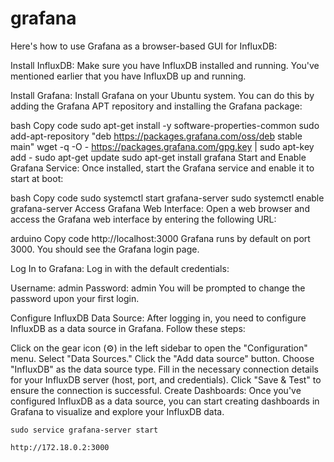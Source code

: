 # grafana

Here's how to use Grafana as a browser-based GUI for InfluxDB:

Install InfluxDB: Make sure you have InfluxDB installed and running. You've mentioned earlier that you have InfluxDB up and running.

Install Grafana: Install Grafana on your Ubuntu system. You can do this by adding the Grafana APT repository and installing the Grafana package:

bash
Copy code
sudo apt-get install -y software-properties-common
sudo add-apt-repository "deb https://packages.grafana.com/oss/deb stable main"
wget -q -O - https://packages.grafana.com/gpg.key | sudo apt-key add -
sudo apt-get update
sudo apt-get install grafana
Start and Enable Grafana Service:
Once installed, start the Grafana service and enable it to start at boot:

bash
Copy code
sudo systemctl start grafana-server
sudo systemctl enable grafana-server
Access Grafana Web Interface:
Open a web browser and access the Grafana web interface by entering the following URL:

arduino
Copy code
http://localhost:3000
Grafana runs by default on port 3000. You should see the Grafana login page.

Log In to Grafana:
Log in with the default credentials:

Username: admin
Password: admin
You will be prompted to change the password upon your first login.

Configure InfluxDB Data Source:
After logging in, you need to configure InfluxDB as a data source in Grafana. Follow these steps:

Click on the gear icon (⚙️) in the left sidebar to open the "Configuration" menu.
Select "Data Sources."
Click the "Add data source" button.
Choose "InfluxDB" as the data source type.
Fill in the necessary connection details for your InfluxDB server (host, port, and credentials).
Click "Save & Test" to ensure the connection is successful.
Create Dashboards:
Once you've configured InfluxDB as a data source, you can start creating dashboards in Grafana to visualize and explore your InfluxDB data.

```
sudo service grafana-server start
```

```
http://172.18.0.2:3000

```
